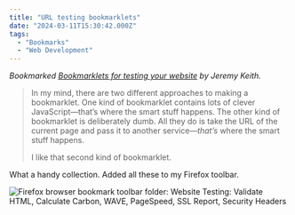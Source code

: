 ```yaml
---
title: "URL testing bookmarklets"
date: "2024-03-11T15:30:42.000Z"
tags: 
  - "Bookmarks"
  - "Web Development"
---
```


_Bookmarked [Bookmarklets for testing your website](https://adactio.com/journal/20965) by Jeremy Keith._

> In my mind, there are two different approaches to making a bookmarklet. One kind of bookmarklet contains lots of clever JavaScript—that’s where the smart stuff happens. The other kind of bookmarklet is deliberately dumb. All they do is take the URL of the current page and pass it to another service—_that’s_ where the smart stuff happens.
> 
> I like that second kind of bookmarklet.

What a handy collection. Added all these to my Firefox toolbar.

![Firefox browser bookmark toolbar folder: Website Testing: Validate HTML, Calculate Carbon, WAVE, PageSpeed, SSL Report, Security Headers](/img/note-images/bookmarklets.png)
